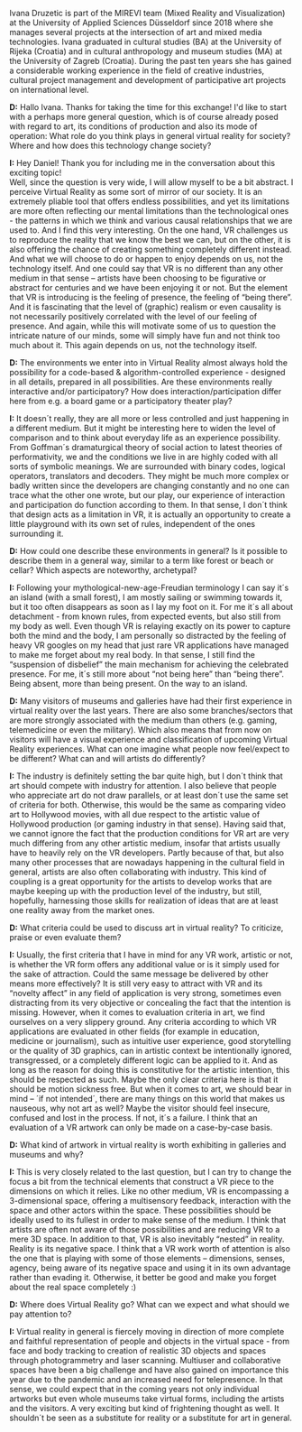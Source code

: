 Ivana Druzetic is part of the MIREVI team (Mixed Reality and  Visualization) at the University of Applied Sciences Düsseldorf since 2018 where she manages several projects at the intersection of art and mixed media technologies. Ivana graduated in cultural studies (BA) at the University of Rijeka (Croatia) and in cultural anthropology and museum studies (MA) at the University of Zagreb (Croatia). During the past ten years she has gained a considerable working experience in the field of creative industries, cultural project management and development of participative art projects on international level.

**D:** Hallo Ivana. Thanks for taking the time for this exchange! I'd like to start with a perhaps more general question, which is of course already posed with regard to art, its conditions of production and also its mode of operation: What role do you think plays in general virtual reality for society? Where and how does this technology change society?

**I:** Hey Daniel! Thank you for including me in the conversation about this exciting topic!  
Well, since the question is very wide, I will allow myself to be a bit abstract. I perceive Virtual Reality as some sort of mirror of our society. It is an extremely pliable tool that offers endless possibilities, and yet its limitations are more often reflecting our mental limitations than the technological ones - the patterns in which we think and various causal relationships that we are used to. And I find this very interesting. On the one hand, VR challenges us to reproduce the reality that we know the best we can, but on the other, it is also offering the chance of creating something completely different instead. And what we will choose to do or happen to enjoy depends on us, not the technology itself. And one could say that VR is no different than any other medium in that sense – artists have been choosing to be figurative or abstract for centuries and we have been enjoying it or not. But the element that VR is introducing is the feeling of presence, the feeling of “being there”. And it is fascinating that the level of (graphic) realism or even causality is not necessarily positively correlated with the level of our feeling of presence. And again, while this will motivate some of us to question the intricate nature of our minds, some will simply have fun and not think too much about it. This again depends on us, not the technology itself.

**D:** The environments we enter into in Virtual Reality almost always hold the possibility for a code-based & algorithm-controlled experience - designed in all details, prepared in all possibilities. Are these environments really interactive and/or participatory? How does interaction/participation differ here from e.g. a board game or a participatory theater play?

**I:** It doesn´t really, they are all more or less controlled and just happening in a different medium. But it might be interesting here to widen the level of comparison and to think about everyday life as an experience possibility. From Goffman´s dramaturgical theory of social action to latest theories of performativity, we and the conditions we live in are highly coded with all sorts of symbolic meanings. We are surrounded with binary codes, logical operators, translators and decoders. They might be much more complex or badly written since the developers are changing constantly and no one can trace what the other one wrote, but our play, our experience of interaction and participation do function according to them. In that sense, I don´t think that design acts as a limitation in VR, it is actually an opportunity to create a little playground with its own set of rules, independent of the ones surrounding it.

**D:** How could one describe these environments in general? Is it possible to describe them in a general way, similar to a term like forest or beach or cellar? Which aspects are noteworthy, archetypal?

**I:** Following your mythological-new-age-Freudian terminology I can say it´s an island (with a small forest), I am mostly sailing or swimming towards it, but it too often disappears as soon as I lay my foot on it. For me it´s all about detachment - from known rules, from expected events, but also still from my body as well. Even though VR is relaying exactly on its power to capture both the mind and the body, I am personally so distracted by the feeling of heavy VR googles on my head that just rare VR applications have managed to make me forget about my real body. In that sense, I still find the “suspension of disbelief” the main mechanism for achieving the celebrated presence. For me, it´s still more about “not being here” than “being there”. Being absent, more than being present. On the way to an island.

**D:** Many visitors of museums and galleries have had their first experience in virtual reality over the last years. There are also some branches/sectors that are more strongly associated with the medium than others (e.g. gaming, telemedicine or even the military). Which also means that from now on visitors will have a visual experience and classification of upcoming Virtual Reality experiences. What can one imagine what people now feel/expect to be different? What can and will artists do differently?

**I:** The industry is definitely setting the bar quite high, but I don´t think that art should compete with industry for attention. I also believe that people who appreciate art do not draw parallels, or at least don´t use the same set of criteria for both. Otherwise, this would be the same as comparing video art to Hollywood movies, with all due respect to the artistic value of Hollywood production (or gaming industry in that sense). Having said that, we cannot ignore the fact that the production conditions for VR art are very much differing from any other artistic medium, insofar that artists usually have to heavily rely on the VR developers. Partly because of that, but also many other processes that are nowadays happening in the cultural field in general, artists are also often collaborating with industry. This kind of coupling is a great opportunity for the artists to develop works that are maybe keeping up with the production level of the industry, but still, hopefully, harnessing those skills for realization of ideas that are at least one reality away from the market ones.

**D:** What criteria could be used to discuss art in virtual reality? To criticize, praise or even evaluate them?

**I:** Usually, the first criteria that I have in mind for any VR work, artistic or not, is whether the VR form offers any additional value or is it simply used for the sake of attraction. Could the same message be delivered by other means more effectively? It is still very easy to attract with VR and its “novelty affect” in any field of application is very strong, sometimes even distracting from its very objective or concealing the fact that the intention is missing. However, when it comes to evaluation criteria in art, we find ourselves on a very slippery ground. Any criteria according to which VR applications are evaluated in other fields (for example in education, medicine or journalism), such as intuitive user experience, good storytelling or the quality of 3D graphics, can in artistic context be intentionally ignored, transgressed, or a completely different logic can be applied to it. And as long as the reason for doing this is constitutive for the artistic intention, this should be respected as such. Maybe the only clear criteria here is that it should be motion sickness free. But when it comes to art, we should bear in mind – ´if not intended´, there are many things on this world that makes us nauseous, why not art as well? Maybe the visitor should feel insecure, confused and lost in the process. If not, it´s a failure. I think that an evaluation of a VR artwork can only be made on a case-by-case basis.

**D:** What kind of artwork in virtual reality is worth exhibiting in galleries and museums and why?

**I:** This is very closely related to the last question, but I can try to change the focus a bit from the technical elements that construct a VR piece to the dimensions on which it relies. Like no other medium, VR is encompassing a 3-dimensional space, offering a multisensory feedback, interaction with the space and other actors within the space. These possibilities should be ideally used to its fullest in order to make sense of the medium. I think that artists are often not aware of those possibilities and are reducing VR to a mere 3D space. In addition to that, VR is also inevitably “nested” in reality. Reality is its negative space. I think that a VR work worth of attention is also the one that is playing with some of those elements – dimensions, senses, agency, being aware of its negative space and using it in its own advantage rather than evading it. Otherwise, it better be good and make you forget about the real space completely :)

**D:** Where does Virtual Reality go? What can we expect and what should we pay attention to?

**I:** Virtual reality in general is fiercely moving in direction of more complete and faithful representation of people and objects in the virtual space - from face and body tracking to creation of realistic 3D objects and spaces through photogrammetry and laser scanning. Multiuser and collaborative spaces have been a big challenge and have also gained on importance this year due to the pandemic and an increased need for telepresence. In that sense, we could expect that in the coming years not only individual artworks but even whole museums take virtual forms, including the artists and the visitors. A very exciting but kind of frightening thought as well. It shouldn´t be seen as a substitute for reality or a substitute for art in general. 